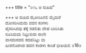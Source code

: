 +++
title = "೦೧೬ ಆ ಸುಖದ"

+++
ಆ ಸುಖದ ಝೋಂಪಿನಲಿ ಮೈಮರೆ  
ದೋಸರಿಸಿದುದು ವದನ ಕಂಗಳು  
ಪೈಸರಿಸಿದವು ತೆಕ್ಕೆ ಸಡಲಿತು ದೇಹ ಬಾರಿಸಿತು   
ಸೂಸಿದುದು ನಿಟ್ಟುಸುರು ರಾಣೀ  
ವಾಸದುರದಲಿ ಕದಪನಿಟ್ಟು ಮ  
ಹೀಶನೊರಗಿದ ಹದನ ಕಂಡಳು ಕಾಂತೆ ಭೀತಿಯಲಿ     ॥16॥